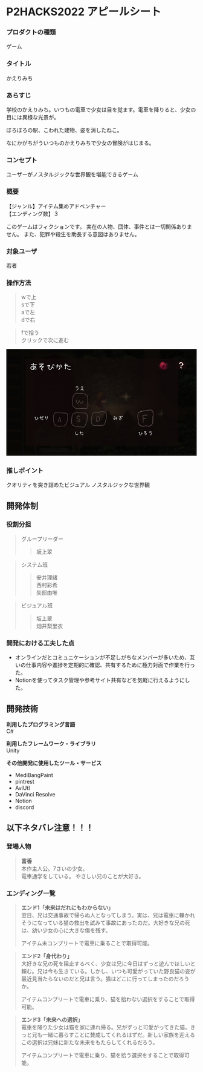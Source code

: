 # P2HACKS2022 アピールシート 
### **プロダクトの種類**  
ゲーム

### **タイトル**  
かえりみち

### **あらすじ**  
学校のかえりみち。いつもの電車で少女は目を覚ます。電車を降りると、少女の目には異様な光景が。 

ぼろぼろの駅、こわれた建物、姿を消したねこ。  

なにかがちがういつものかえりみちで少女の冒険がはじまる。

### **コンセプト**  
ユーザーがノスタルジックな世界観を堪能できるゲーム

### **概要**  
【ジャンル】アイテム集めアドベンチャー  
【エンディング数】３  

このゲームはフィクションです。
実在の人物、団体、事件とは一切関係ありません。
また、犯罪や殺生を助長する意図はありません。

### **対象ユーザ**  
若者

### **操作方法**  
>wで上  
>sで下  
>aで左  
>dで右  
  
>fで拾う  
>クリックで次に進む  

![あそびかた](./howToPlay.jpg)

### **推しポイント**  
クオリティを突き詰めたビジュアル
ノスタルジックな世界観

## 開発体制  

### **役割分担**  
>グループリーダー  
>>坂上翠  
  
>システム班  
>>安井理緒  
>>西村彩希  
>>矢部由唯  
  
>ビジュアル班  
>>坂上翠  
>>畑井梨里衣  

### **開発における工夫した点**  
* オンラインだとコミュニケーションが不足しがちなメンバーが多いため、互いの仕事内容や進捗を定期的に確認、共有するために極力対面で作業を行った。
* Notionを使ってタスク管理や参考サイト共有などを気軽に行えるようにした。

## 開発技術 

**利用したプログラミング言語**  
C#

**利用したフレームワーク・ライブラリ**  
Unity

**その他開発に使用したツール・サービス**  
* MediBangPaint  
* pintrest  
* AviUtl  
* DaVinci Resolve  
* Notion  
* discord  

## 以下ネタバレ注意！！！
### **登場人物**  
>**富香**  
本作主人公。7さいの少女。  
電車通学をしている。 
やさしい兄のことが大好き。  

### **エンディング一覧**
>**エンド1「未来はだれにもわからない」**  
>翌日、兄は交通事故で帰らぬ人となってしまう。実は、兄は電車に轢かれそうになっている猫の救出を試みて事故にあったのだ。大好きな兄の死は、幼い少女の心に大きな傷を残す。
>
>アイテム未コンプリートで電車に乗ることで取得可能。

>**エンド2「身代わり」**  
>大好きな兄の死を阻止するべく、少女は兄に今日はずっと遊んでほしいと頼む。兄は今も生きている。しかし、いつも可愛がっていた野良猫の姿が最近見当たらないのだと兄は言う。猫はどこに行ってしまったのだろうか。
>
>アイテムコンプリートで電車に乗り、猫を拾わない選択をすることで取得可能。

>**エンド3「未来への選択」**  
>電車を降りた少女は猫を家に連れ帰る。兄がずっと可愛がってきた猫。きっと兄も一緒に暮らすことに賛成してくれるはずだ。新しい家族を迎えるこの選択は兄妹に新たな未来をもたらしてくれるだろう。
>
>アイテムコンプリートで電車に乗り、猫を拾う選択をすることで取得可能。
